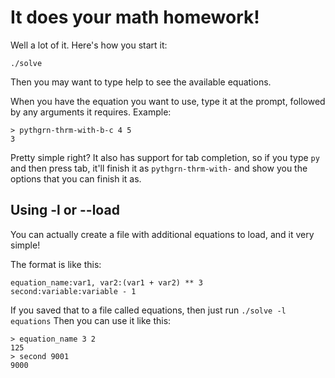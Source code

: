 # It does your math homework!

Well a lot of it. Here's how you start it:

    ./solve

Then you may want to type help to see the available equations.

When you have the equation you want to use, type it at the prompt, followed by any arguments it requires. Example:

    > pythgrn-thrm-with-b-c 4 5
	3

Pretty simple right? It also has support for tab completion, so if you type `py` and then press tab, it'll finish it as `pythgrn-thrm-with-` and show you the options that you can finish it as.

## Using -l or --load

You can actually create a file with additional equations to load, and it very simple!

The format is like this:

    equation_name:var1, var2:(var1 + var2) ** 3
    second:variable:variable - 1

If you saved that to a file called equations, then just run `./solve -l equations`
Then you can use it like this:

    > equation_name 3 2
    125
	> second 9001
	9000
